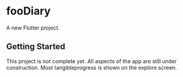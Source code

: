 # fooDiary

A new Flutter project.

## Getting Started
This project is not complete yet. 
All aspects of the app are still under construction. Most tangibleprogress is shown on the explore screen.
